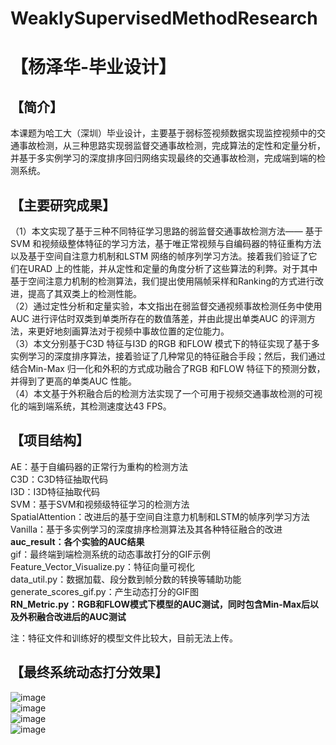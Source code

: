 # WeaklySupervisedMethodResearch
【杨泽华-毕业设计】  
=========
【简介】
----
本课题为哈工大（深圳）毕业设计，主要基于弱标签视频数据实现监控视频中的交通事故检测，从三种思路实现弱监督交通事故检测，完成算法的定性和定量分析，并基于多实例学习的深度排序回归网络实现最终的交通事故检测，完成端到端的检测系统。

【主要研究成果】
---
（1）本文实现了基于三种不同特征学习思路的弱监督交通事故检测方法—— 基于SVM 和视频级整体特征的学习方法，基于唯正常视频与自编码器的特征重构方法以及基于空间自注意力机制和LSTM 网络的帧序列学习方法。接着我们验证了它们在URAD 上的性能，并从定性和定量的角度分析了这些算法的利弊。对于其中基于空间注意力机制的检测算法，我们提出使用隔帧采样和Ranking的方式进行改进，提高了其双类上的检测性能。  
（2）通过定性分析和定量实验，本文指出在弱监督交通视频事故检测任务中使用AUC 进行评估时双类到单类所存在的数值落差，并由此提出单类AUC 的评测方法，来更好地刻画算法对于视频中事故位置的定位能力。  
（3）本文分别基于C3D 特征与I3D 的RGB 和FLOW 模式下的特征实现了基于多实例学习的深度排序算法，接着验证了几种常见的特征融合手段；然后，我们通过结合Min-Max 归一化和外积的方式成功融合了RGB 和FLOW 特征下的预测分数，并得到了更高的单类AUC 性能。  
（4）本文基于外积融合后的检测方法实现了一个可用于视频交通事故检测的可视化的端到端系统，其检测速度达43 FPS。  


【项目结构】
--- 
AE：基于自编码器的正常行为重构的检测方法  
C3D：C3D特征抽取代码  
I3D：I3D特征抽取代码  
SVM：基于SVM和视频级特征学习的检测方法  
SpatialAttention：改进后的基于空间自注意力机制和LSTM的帧序列学习方法  
Vanilla：基于多实例学习的深度排序检测算法及其各种特征融合的改进  
**auc_result：各个实验的AUC结果**  
gif：最终端到端检测系统的动态事故打分的GIF示例  
Feature_Vector_Visualize.py：特征向量可视化  
data_util.py：数据加载、段分数到帧分数的转换等辅助功能  
generate_scores_gif.py：产生动态打分的GIF图  
**RN_Metric.py：RGB和FLOW模式下模型的AUC测试，同时包含Min-Max后以及外积融合改进后的AUC测试**  

注：特征文件和训练好的模型文件比较大，目前无法上传。  

【最终系统动态打分效果】 
--
![image](https://github.com/Wolfybox/WeaklySupervisedMethodResearch/blob/master/gif/RoadAccidents002_x264.gif)   
![image](https://github.com/Wolfybox/WeaklySupervisedMethodResearch/blob/master/gif/RoadAccidents017_x264.gif)   
![image](https://github.com/Wolfybox/WeaklySupervisedMethodResearch/blob/master/gif/RoadAccidents021_x264.gif)   
![image](https://github.com/Wolfybox/WeaklySupervisedMethodResearch/blob/master/gif/RoadAccidents133_x264.gif)   

